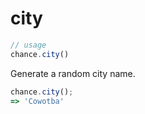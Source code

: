 # city

```js
// usage
chance.city()
```

Generate a random city name.

```js
chance.city();
=> 'Cowotba'
```
